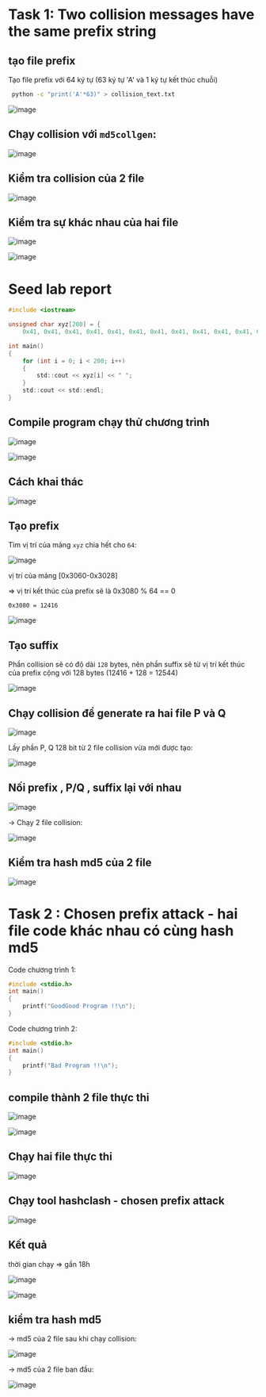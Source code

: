 # Task 1: Two collision messages have the same prefix string


## tạo file prefix
Tạo file prefix với 64 ký tự (63 ký tự 'A' và 1 ký tự kết thúc chuỗi)

```bash
 python -c "print('A'*63)" > collision_text.txt
```

![image](https://user-images.githubusercontent.com/31529599/124090096-b9a0f500-da7e-11eb-8f5f-b8e842710870.png)

## Chạy collision với `md5collgen`:

![image](https://user-images.githubusercontent.com/31529599/124090176-c7ef1100-da7e-11eb-8557-bc78507d9ef8.png)

## Kiểm tra collision của 2 file

![image](https://user-images.githubusercontent.com/31529599/124090304-ea812a00-da7e-11eb-8ee7-c0e8225fa1f6.png)


## Kiểm tra sự khác nhau của hai file

![image](https://user-images.githubusercontent.com/31529599/124090487-18ff0500-da7f-11eb-97b4-c67b44a83d3a.png)

![image](https://user-images.githubusercontent.com/31529599/124090553-24eac700-da7f-11eb-912d-924da1f0fce9.png)

# Seed lab report

```c
#include <iostream>

unsigned char xyz[200] = {
    0x41, 0x41, 0x41, 0x41, 0x41, 0x41, 0x41, 0x41, 0x41, 0x41, 0x41, 0x41, 0x41, 0x41, 0x41, 0x41, 0x41, 0x41, 0x41, 0x41, 0x41, 0x41, 0x41, 0x41, 0x41, 0x41, 0x41, 0x41, 0x41, 0x41, 0x41, 0x41, 0x41, 0x41, 0x41, 0x41, 0x41, 0x41, 0x41, 0x41, 0x41, 0x41, 0x41, 0x41, 0x41, 0x41, 0x41, 0x41, 0x41, 0x41, 0x41, 0x41, 0x41, 0x41, 0x41, 0x41, 0x41, 0x41, 0x41, 0x41, 0x41, 0x41, 0x41, 0x41, 0x41, 0x41, 0x41, 0x41, 0x41, 0x41, 0x41, 0x41, 0x41, 0x41, 0x41, 0x41, 0x41, 0x41, 0x41, 0x41, 0x41, 0x41, 0x41, 0x41, 0x41, 0x41, 0x41, 0x41, 0x41, 0x41, 0x41, 0x41, 0x41, 0x41, 0x41, 0x41, 0x41, 0x41, 0x41, 0x41, 0x41, 0x41, 0x41, 0x41, 0x41, 0x41, 0x41, 0x41, 0x41, 0x41, 0x41, 0x41, 0x41, 0x41, 0x41, 0x41, 0x41, 0x41, 0x41, 0x41, 0x41, 0x41, 0x41, 0x41, 0x41, 0x41, 0x41, 0x41, 0x41, 0x41, 0x41, 0x41, 0x41, 0x41, 0x41, 0x41, 0x41, 0x41, 0x41, 0x41, 0x41, 0x41, 0x41, 0x41, 0x41, 0x41, 0x41, 0x41, 0x41, 0x41, 0x41, 0x41, 0x41, 0x41, 0x41, 0x41, 0x41, 0x41, 0x41, 0x41, 0x41, 0x41, 0x41, 0x41, 0x41, 0x41, 0x41, 0x41, 0x41, 0x41, 0x41, 0x41, 0x41, 0x41, 0x41, 0x41, 0x41, 0x41, 0x41, 0x41, 0x41, 0x41, 0x41, 0x41, 0x41, 0x41, 0x41, 0x41, 0x41, 0x41, 0x41, 0x41, 0x41, 0x41, 0x41, 0x41, 0x41, 0x41, 0x41, 0x41};

int main()
{
    for (int i = 0; i < 200; i++)
    {
        std::cout << xyz[i] << " ";
    }
    std::cout << std::endl;
}
```


## Compile program chạy thử chương trình

![image](https://user-images.githubusercontent.com/31529599/124091129-b22e1b80-da7f-11eb-876f-88f770f8b02d.png)

![image](https://user-images.githubusercontent.com/31529599/124093666-4305f680-da82-11eb-8039-08ae98b72197.png)

## Cách khai thác

![image](https://user-images.githubusercontent.com/31529599/124091915-83fd0b80-da80-11eb-9fc3-a0b7f2e27cc4.png)


## Tạo prefix 

Tìm vị trí của mảng `xyz` chia hết cho `64`:

![image](https://user-images.githubusercontent.com/31529599/124091302-e1dd2380-da7f-11eb-889f-e10f0d456d4b.png)

vị trí của mảng [0x3060-0x3028]

=> vị trí kết thúc của prefix sẽ là 0x3080 % 64 == 0 

`0x3080 = 12416`

![image](https://user-images.githubusercontent.com/31529599/124092386-fe2d9000-da80-11eb-890d-ff6cbf0d7f58.png)


## Tạo suffix 

Phần collision sẽ có độ dài `128` bytes, nên phần suffix sẽ từ vị trí kết thúc của prefix cộng với 128 bytes (12416 + 128 = 12544)

![image](https://user-images.githubusercontent.com/31529599/124092936-9297f280-da81-11eb-935b-a2343915d842.png)


## Chạy collision để generate ra hai file P và Q

![image](https://user-images.githubusercontent.com/31529599/124093322-f1f60280-da81-11eb-9159-803493d7dcb4.png)


Lấy phần P, Q 128 bit từ 2 file collision vừa mới được tạo:

![image](https://user-images.githubusercontent.com/31529599/124093484-1e118380-da82-11eb-8a11-95f224e266ee.png)


## Nối prefix , P/Q , suffix lại với nhau 

![image](https://user-images.githubusercontent.com/31529599/124093840-68930000-da82-11eb-9e46-9c63004e0575.png)

-> Chạy 2 file collision: 

![image](https://user-images.githubusercontent.com/31529599/124093864-6df04a80-da82-11eb-8886-c3541733ab28.png)


## Kiểm tra hash md5 của 2 file

![image](https://user-images.githubusercontent.com/31529599/124094000-8e200980-da82-11eb-9e1d-f397d5a4a5ca.png)



# Task 2 : Chosen prefix attack - hai file code khác nhau có cùng hash md5

Code chương trình 1:

```c
#include <stdio.h>
int main()
{
    printf("GoodGood Program !!\n");
}
```

Code chương trình 2: 

```c
#include <stdio.h>
int main()
{
    printf("Bad Program !!\n");
}
```

## compile thành 2 file thực thi

![image](https://user-images.githubusercontent.com/31529599/124094693-3766ff80-da83-11eb-883d-b14a86ceb2cb.png)


![image](https://user-images.githubusercontent.com/31529599/124094745-3fbf3a80-da83-11eb-9da7-41ab41c29321.png)

## Chạy hai file thực thi 
![image](https://user-images.githubusercontent.com/31529599/124095074-8ca31100-da83-11eb-9663-749e324c33d7.png)

## Chạy tool hashclash - chosen prefix attack
![image](https://user-images.githubusercontent.com/31529599/124094780-4a79cf80-da83-11eb-8e43-994ad72b3845.png)

## Kết quả

thời gian chạy => gần 18h

![image](https://user-images.githubusercontent.com/31529599/124094823-536aa100-da83-11eb-964a-c32ab6f033f8.png)

![image](https://user-images.githubusercontent.com/31529599/124095000-7c8b3180-da83-11eb-966c-ced89800760a.png)


## kiểm tra hash md5

-> md5 của 2 file sau khi chạy collision:

![image](https://user-images.githubusercontent.com/31529599/124095329-c4aa5400-da83-11eb-939f-a837202b3372.png)

-> md5 của 2 file ban đầu:

![image](https://user-images.githubusercontent.com/31529599/124095412-d7bd2400-da83-11eb-867a-4ab3684a49c0.png)

